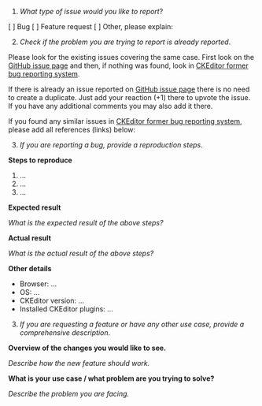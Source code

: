 1. *What type of issue would you like to report*?

[ ] Bug
[ ] Feature request
[ ] Other, please explain:

2. *Check if the problem you are trying to report is already reported*.

Please look for the existing issues covering the same case. First look on the [GitHub issue page](https://github.com/ckeditor/ckeditor-dev/issues)
and then, if nothing was found, look in [CKEditor former bug reporting system](http://dev.ckeditor.com).

If there is already an issue reported on [GitHub issue page](https://github.com/ckeditor/ckeditor-dev/issues) there is no
need to create a duplicate. Just add your reaction (+1) there to upvote the issue. If you have any additional comments you
may also add it there.

If you found any similar issues in [CKEditor former bug reporting system](http://dev.ckeditor.com),
please add all references (links) below:

3. *If you are reporting a bug, provide a reproduction steps*.

**Steps to reproduce**

1. ...
2. ...
3. ...

**Expected result**

*What is the expected result of the above steps?*

**Actual result**

*What is the actual result of the above steps?*

**Other details**

* Browser: ...
* OS: ...
* CKEditor version: ...
* Installed CKEditor plugins: ...

3. *If you are requesting a feature or have any other use case, provide a comprehensive description*.

**Overview of the changes you would like to see.**

*Describe how the new feature should work.*

**What is your use case / what problem are you trying to solve?**

*Describe the problem you are facing.*
